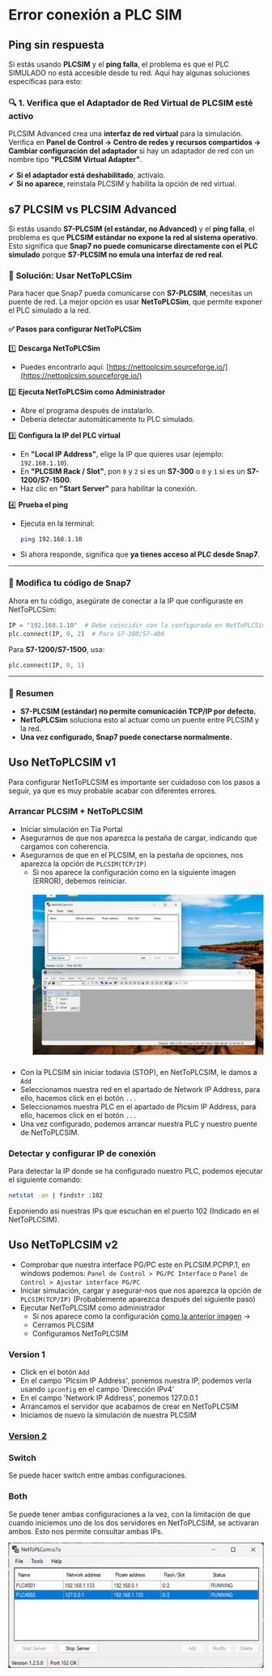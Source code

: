 # Error conexión a PLC SIM

## Ping sin respuesta

Si estás usando **PLCSIM** y el **ping falla**, el problema es que el PLC SIMULADO no está accesible desde tu red. Aquí hay algunas soluciones específicas para esto:  

### 🔍 **1. Verifica que el Adaptador de Red Virtual de PLCSIM esté activo**  
PLCSIM Advanced crea una **interfaz de red virtual** para la simulación. Verifica en **Panel de Control → Centro de redes y recursos compartidos → Cambiar configuración del adaptador** si hay un adaptador de red con un nombre tipo **"PLCSIM Virtual Adapter"**.  

✔ **Si el adaptador está deshabilitado**, actívalo.  
✔ **Si no aparece**, reinstala PLCSIM y habilita la opción de red virtual.  


## s7 PLCSIM vs PLCSIM Advanced
Si estás usando **S7-PLCSIM (el estándar, no Advanced)** y el **ping falla**, el problema es que **PLCSIM estándar no expone la red al sistema operativo**. Esto significa que **Snap7 no puede comunicarse directamente con el PLC simulado** porque **S7-PLCSIM no emula una interfaz de red real**.  

### 🚨 **Solución: Usar NetToPLCSim**  
Para hacer que Snap7 pueda comunicarse con **S7-PLCSIM**, necesitas un puente de red. La mejor opción es usar **NetToPLCSim**, que permite exponer el PLC simulado a la red.  

#### ✅ **Pasos para configurar NetToPLCSim**  
1️⃣ **Descarga NetToPLCSim**  
   - Puedes encontrarlo aquí: [https://nettoplcsim.sourceforge.io/](https://nettoplcsim.sourceforge.io/)  

2️⃣ **Ejecuta NetToPLCSim como Administrador**  
   - Abre el programa después de instalarlo.  
   - Debería detectar automáticamente tu PLC simulado.  

3️⃣ **Configura la IP del PLC virtual**  
   - En **"Local IP Address"**, elige la IP que quieres usar (ejemplo: `192.168.1.10`).  
   - En **"PLCSIM Rack / Slot"**, pon `0` y `2` si es un **S7-300** o `0` y `1` si es un **S7-1200/S7-1500**.  
   - Haz clic en **"Start Server"** para habilitar la conexión.  

4️⃣ **Prueba el ping**  
   - Ejecuta en la terminal:  
     ```bash
     ping 192.168.1.10
     ```
   - Si ahora responde, significa que **ya tienes acceso al PLC desde Snap7**.  

---

### 🔄 **Modifica tu código de Snap7**  
Ahora en tu código, asegúrate de conectar a la IP que configuraste en NetToPLCSim:

```python
IP = "192.168.1.10"  # Debe coincidir con la configurada en NetToPLCSim
plc.connect(IP, 0, 2)  # Para S7-300/S7-400
```

Para **S7-1200/S7-1500**, usa:

```python
plc.connect(IP, 0, 1)
```

---

### 🎯 **Resumen**
- **S7-PLCSIM (estándar) no permite comunicación TCP/IP por defecto.**  
- **NetToPLCSim** soluciona esto al actuar como un puente entre PLCSIM y la red.  
- **Una vez configurado, Snap7 puede conectarse normalmente.**  



## Uso NetToPLCSIM v1

Para configurar NetToPLCSIM es importante ser cuidadoso con los pasos a seguir, ya que es muy probable acabar con diferentes errores.

### Arrancar PLCSIM + NetToPLCSIM
- Iniciar simulación en Tia Portal
- Asegurarnos de que nos aparezca la pestaña de cargar, indicando que cargamos con coherencia.
- Asegurarnos de que en el PLCSIM, en la pestaña de opciones, nos aparezca la opción de `PLCSIM(TCP/IP)`
  - Si nos aparece la configuración como en la siguiente imagen (ERROR), debemos reiniciar.
      ##### ![imagen error](./public/img/err-plcsim/netToPLCSIM-error-conexion.png)
- Con la PLCSIM sin iniciar todavía (STOP), en NetToPLCSIM, le damos a `Add`
- Seleccionamos nuestra red en el apartado de Network IP Address, para ello, hacemos click en el botón `...`
- Seleccionamos nuestra PLC en el apartado de Plcsim IP Address, para ello, hacemos click en el botón `...`
- Una vez configurado, podemos arrancar nuestra PLC y nuestro puente de NetToPLCSIM.
### Detectar y configurar IP de conexión
Para detectar la IP donde se ha configurado nuestro PLC, podemos ejecutar el siguiente comando:
   ```sh
   netstat -an | findstr :102
   ```

   Exponiendo asi nuestras IPs que escuchan en el puerto 102 (Indicado en el NetToPLCSIM).

## Uso NetToPLCSIM v2
- Comprobar que nuestra interface PG/PC este en PLCSIM.PCPIP.1, en windows podemos: `Panel de Control > PG/PC Interface` o `Panel de Control > Ajustar interface PG/PC`
- Iniciar simulación, cargar y asegurar-nos que nos aparezca la opción de `PLCSIM(TCP/IP)` (Probablemente aparezca después del siguiente paso)
- Ejecutar NetToPLCSIM como administrador
  - Si nos aparece como la configuración [como la anterior imagen](#imagen-error) ->
  - Cerramos PLCSIM
  - Configuramos NetToPLCSIM
### Version 1
- Click en el botón `Add`
- En el campo 'Plcsim IP Address', ponemos nuestra IP, podemos verla usando `ipconfig` en el campo 'Dirección IPv4'
- En el campo 'Network IP Address', ponemos 127.0.0.1
- Arrancamos el servidor que acabamos de crear en NetToPLCSIM
- Iniciamos de nuevo la simulación de nuestra PLCSIM

### [Version 2](#uso-nettoplcsim-v1)
### Switch
Se puede hacer switch entre ambas configuraciones.
### Both
Se puede tener ambas configuraciones a la vez, con la limitación de que cuando iniciemos uno de los dos servidores en NetToPLCSIM, se activaran ambos. Esto nos permite consultar ambas IPs.

   ![both ports](./public/img/err-plcsim/both-ports.png)



